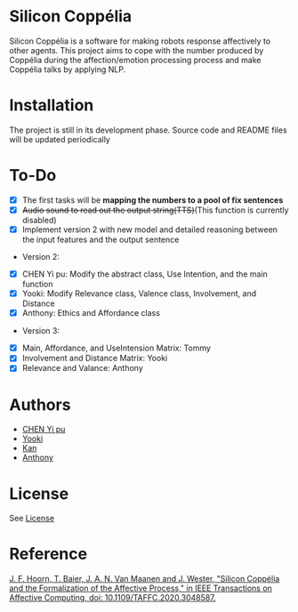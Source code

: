 # Silicon Coppélia
Silicon Coppélia is a software for making robots response affectively to other agents.
This project aims to cope with the number produced by Coppélia during the affection/emotion processing process and make Coppélia talks by applying NLP.  

# Installation
The project is still in its development phase. Source code and README files will be updated periodically

# To-Do
- [x] The first tasks will be **mapping the numbers to a pool of fix sentences**
- [x]  ~~Audio sound to read out the output string(TTS)~~(This function is currently disabled)  
- [x]  Implement version 2 with new model and detailed reasoning between the input features and the output sentence  
- Version 2:  
- [x]  CHEN Yi pu: Modify the abstract class, Use Intention, and the main function
- [x]  Yooki: Modify Relevance class, Valence class, Involvement, and Distance
- [x]  Anthony: Ethics and Affordance class  
- Version 3:  
- [x] Main, Affordance, and UseIntension Matrix: Tommy
- [x] Involvement and Distance Matrix: Yooki
- [x] Relevance and Valance: Anthony

# Authors
- [CHEN Yi pu](https://github.com/BanjiBear)
- [Yooki](https://github.com/Yookivivi)
- [Kan](https://github.com/BlearKK)
- [Anthony](https://github.com/RepublicHo)

# License
See [License](https://github.com/SiliconCoppeliaJohanProject/Copellia/blob/08f33eda7ebde820bf5f5e5d72aba8423b845286/LICENSE)

# Reference
[J. F. Hoorn, T. Baier, J. A. N. Van Maanen and J. Wester, "Silicon Coppélia and the Formalization of the Affective Process," in IEEE Transactions on Affective Computing, doi: 10.1109/TAFFC.2020.3048587.](https://research.polyu.edu.hk/en/publications/silicon-coppelia-and-the-formalization-of-the-affective-process)
